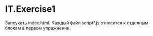 # IT.Exercise1

Запсукать index.html. Каждый файл script*.js относится к отделным блокам в первом упражнении.
